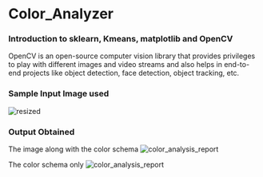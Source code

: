 # Color_Analyzer

### Introduction to sklearn, Kmeans, matplotlib and OpenCV

OpenCV is an open-source computer vision library that provides privileges to play with different images and video streams and also helps in end-to-end projects like object detection, face detection, object tracking, etc.



### Sample Input Image used
![resized](https://user-images.githubusercontent.com/50414959/125033649-38b0b180-e0ad-11eb-9d20-b492eb64cd7e.jpg)


### Output Obtained

The image along with the color schema
![color_analysis_report](https://user-images.githubusercontent.com/50414959/125033834-76add580-e0ad-11eb-8217-e421810809e1.png)


The color schema only
![color_analysis_report](https://user-images.githubusercontent.com/50414959/125032395-875d4c00-e0ab-11eb-8e7e-90f23b58706d.png)
